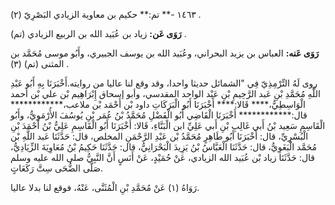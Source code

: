 ١٤٦٣ -** تم:** حكيم بن معاوية الزيادي البَصْرِيّ (٢) .

**رَوَى عَن:** زياد بن عُبَيد الله بن الربيع الزيادي (تم) .

**رَوَى عَنه:** العباس بن يزيد البحراني، وعُبَيد الله بن يوسف الجبيري، وأَبُو موسى مُحَمَّد بن المثنى (تم) (٣) .

روى لَهُ التِّرْمِذِيّ فِي "الشمائل حديثا واحدا، وقد وقع لنا عاليا من روايته.أَخْبَرَنَا بِهِ أَبُو عَبْدِ اللَّهِ مُحَمَّدِ بْنِ عَبد الرَّحِيمِ بْنِ عَبْد الواحد المقدسي، وأبو إسحاق إِبْرَاهِيم بْن علي بْن أحمد الْوَاسِطِيُّ،**** قَالا:**** أَخْبَرَنَا أَبُو الْبَرَكَاتِ داود بْن أَحْمَد بْن ملاعب،************ قال:************ أَخْبَرَنَا الْقَاضِي أَبُو الْفَضْلِ مُحَمَّدُ بْنُ عُمَر بْنِ يُوسُفَ الأُرْمَوِيُّ، وأَبُو الْقَاسِمِ سَعِيد بْنُ أَبي غَالِبِ بْنِ أَبي عَلِيِّ ابن الْبَنَّاءِ، قَالا: أَخْبَرَنَا أَبُو الْقَاسِمِ عَلِيُّ بْنُ أَحْمَدَ بْنِ الْبُسْرِيِّ، قال: أَخْبَرَنَا أَبُو طَاهِرٍ مُحَمَّدُ بْن عَبْدِ الرَّحْمَنِ المخلص، قال: حَدَّثَنَا عَبد اللَّهِ بْن مُحَمَّد الْبَغَوِيُّ، قال: حَدَّثَنَا الْعَبَّاسُ بْنُ يَزِيدَ الْبَحْرَانِيُّ، قال: حَدَّثَنَا حَكِيمُ بْنُ مُعَاوِيَةَ الزِّيَادِيُّ، قال: حَدَّثَنَا زياد بْن عُبَيد الله الزيادي، عَنْ حُمَيْدٍ، عَنْ أَنَسٍ أَنَّ النَّبِيُّ صلى الله عليه وسلم صَلَّى الضُّحَى سِتَّ رَكَعَاتٍ.

رَوَاهُ (١) عَنْ مُحَمَّدِ بْنِ الْمُثَنَّى، عَنْهُ، فوقع لنا بدلا عاليا.